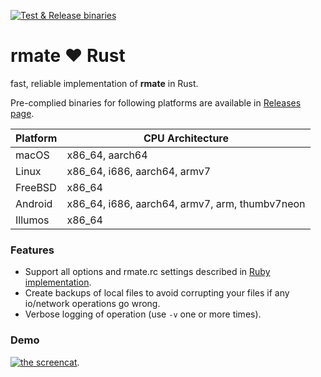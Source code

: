 [![Test & Release binaries](https://github.com/spamwax/rmate-rs/actions/workflows/release.yml/badge.svg)](https://github.com/spamwax/rmate-rs/actions/workflows/release.yml)

# rmate ♥ Rust

fast, reliable implementation of **rmate** in Rust.

Pre-complied binaries for following platforms are available in [Releases page](https://github.com/listboss/rmate-rust/releases).

| Platform | CPU Architecture                               |
|----------|------------------------------------------------|
| macOS    | x86_64, aarch64                                |
| Linux    | x86_64, i686, aarch64, armv7                   |
| FreeBSD  | x86_64                                         |
| Android  | x86_64, i686, aarch64, armv7, arm, thumbv7neon |
| Illumos  | x86_64                                         |

### Features

- Support all options and rmate.rc settings described in [Ruby implementation](https://github.com/textmate/rmate).
- Create backups of local files to avoid corrupting your files if any io/network operations go wrong.
- Verbose logging of operation (use `-v` one or more times).

### Demo
[![the screencat](https://asciinema.org/a/fqgvpm9yPdDFAZ11f8uY1DF26.svg)](https://asciinema.org/a/fqgvpm9yPdDFAZ11f8uY1DF26).
